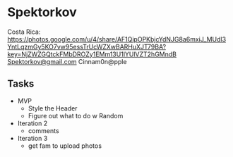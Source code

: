 # Spektorkov

Costa Rica: https://photos.google.com/u/4/share/AF1QipOPKbjcYdNJG8a6mxiJ_MUdl3YntLqzmGy5KO7vw95essTrUcWZXwBARHuXJT79BA?key=NjZWZGQtckFMbDROZy1EMm13U1lYUlVZT2hGMndB
Spektorkov@gmail.com Cinnam0n@pple

## Tasks
- MVP
    - Style the Header
    - Figure out what to do w Random
- Iteration 2
    - comments
- Iteration 3
    - get fam to upload photos